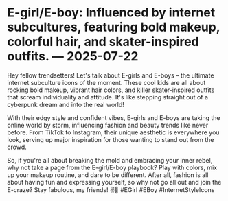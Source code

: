 # E-girl/E-boy: Influenced by internet subcultures, featuring bold makeup, colorful hair, and skater-inspired outfits. — 2025-07-22

Hey fellow trendsetters! Let's talk about E-girls and E-boys – the ultimate internet subculture icons of the moment. These cool kids are all about rocking bold makeup, vibrant hair colors, and killer skater-inspired outfits that scream individuality and attitude. It's like stepping straight out of a cyberpunk dream and into the real world!

With their edgy style and confident vibes, E-girls and E-boys are taking the online world by storm, influencing fashion and beauty trends like never before. From TikTok to Instagram, their unique aesthetic is everywhere you look, serving up major inspiration for those wanting to stand out from the crowd.

So, if you're all about breaking the mold and embracing your inner rebel, why not take a page from the E-girl/E-boy playbook? Play with colors, mix up your makeup routine, and dare to be different. After all, fashion is all about having fun and expressing yourself, so why not go all out and join the E-craze? Stay fabulous, my friends! ✌️💜 #EGirl #EBoy #InternetStyleIcons